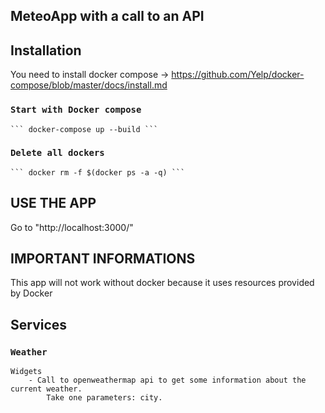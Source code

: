## MeteoApp with a call to an API

## Installation
You need to install docker compose -> https://github.com/Yelp/docker-compose/blob/master/docs/install.md
### `Start with Docker compose`
    ``` docker-compose up --build ```
### `Delete all dockers`
    ``` docker rm -f $(docker ps -a -q) ```

## USE THE APP
Go to "http://localhost:3000/"

## IMPORTANT INFORMATIONS
This app will not work without docker because it uses resources provided by Docker

## Services
### `Weather`
    Widgets
        - Call to openweathermap api to get some information about the current weather.
            Take one parameters: city.
